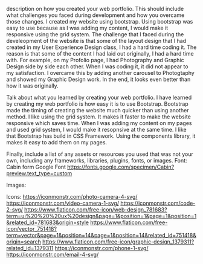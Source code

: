 description on how you created your web portfolio. This should include what challenges you faced during development and how you overcame those changes. 
I created my website using bootstrap. Using bootstrap was easy to use because as I was adding my content, I would make it responsive using the grid system. The challenge that I faced during the develeopment of the website is that some of the layout design that I had created in my User Experience Design class, I had a hard time coding it. The reason is that some of the content I had laid out originally, I had a hard time with. For example, on my Profolio page, I had Photography and Graphic Design side by side each other. When I was coding it, it did not appear to my satisfaction. I overcame this by adding another carousel to Photogtaphy and showed my Graphic Design work. In the end, it looks even better than how it was originally. 




Talk about what you learned by creating your web portfolio. 
I have learned by creating my web portfolio is how easy it is to use Bootstrap. Bootstrap made the timing of creating the website much quicker than using another method. I like using the grid system. It makes it faster to make the website responsive which saves time. When I was adding my content on my pages and used grid system, I would make it resopnsive at the same time. I like that Bootstrap has build in CSS Framework. Using the components library, it makes it easy to add them on my pages. 


Finally, include a list of any assets or resources you used that was not your own, including any frameworks, libraries, plugins, fonts, or images.
Font: 
Cabin form Google Font https://fonts.google.com/specimen/Cabin?preview.text_type=custom

Images: 


Icons: 
https://iconmonstr.com/photo-camera-4-svg/
https://iconmonstr.com/video-camera-1-svg/
https://iconmonstr.com/code-2-svg/
https://www.flaticon.com/free-icon/web-design_781683?term=ui%20%20%20ux%20design&page=1&position=1&page=1&position=1&related_id=781683&origin=style
https://www.flaticon.com/free-icon/vector_751418?term=vector&page=1&position=14&page=1&position=14&related_id=751418&origin=search
https://www.flaticon.com/free-icon/graphic-design_1379311?related_id=1379311
https://iconmonstr.com/phone-1-svg/
https://iconmonstr.com/email-4-svg/


